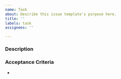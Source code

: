 ```yaml
---
name: Task
about: Describe this issue template's purpose here.
title: ''
labels: task
assignees: ''

---
```


### Description


### Acceptance Criteria
-
